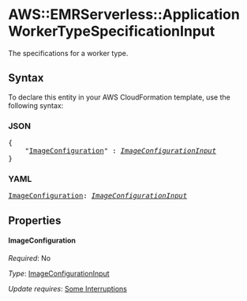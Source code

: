 # AWS::EMRServerless::Application WorkerTypeSpecificationInput

The specifications for a worker type.

## Syntax

To declare this entity in your AWS CloudFormation template, use the following syntax:

### JSON

<pre>
{
    "<a href="#imageconfiguration" title="ImageConfiguration">ImageConfiguration</a>" : <i><a href="imageconfigurationinput.md">ImageConfigurationInput</a></i>
}
</pre>

### YAML

<pre>
<a href="#imageconfiguration" title="ImageConfiguration">ImageConfiguration</a>: <i><a href="imageconfigurationinput.md">ImageConfigurationInput</a></i>
</pre>

## Properties

#### ImageConfiguration

_Required_: No

_Type_: <a href="imageconfigurationinput.md">ImageConfigurationInput</a>

_Update requires_: [Some Interruptions](https://docs.aws.amazon.com/AWSCloudFormation/latest/UserGuide/using-cfn-updating-stacks-update-behaviors.html#updates-with-some-interruption)
